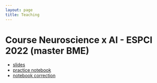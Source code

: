 ```yaml
---
layout: page
title: Teaching
---
```


# Course Neuroscience x AI - ESPCI 2022 (master BME)
- [slides](assets/pdfs/slides_espci2022.pdf) 
- [practice notebook](https://colab.research.google.com/drive/1PbFEHnPDl1Rtc133KT9B42Ou6ng5JgE0?usp=sharing)
- [notebook correction](https://colab.research.google.com/drive/1iHSlND4kp97_nhqC7ECWfhI6--9p_oZ1)